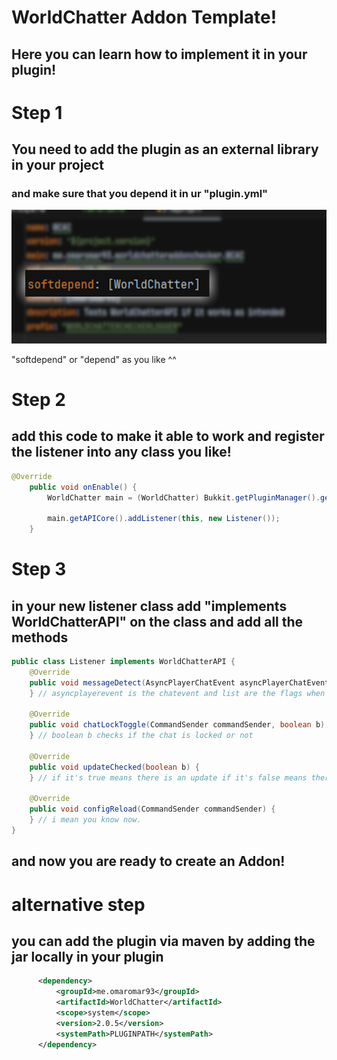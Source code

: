 # WorldChatter Addon Template!
## Here you can learn how to implement it in your plugin!

# Step 1
## You need to add the plugin as an external library in your project
### and make sure that you depend it in ur **"plugin.yml"**
![pluginyml.png](pluginyml.png)

"softdepend" or "depend" as you like ^^

# Step 2
## add this code to make it able to work and register the listener into any class you like!
```java
@Override
    public void onEnable() {
        WorldChatter main = (WorldChatter) Bukkit.getPluginManager().getPlugin("WorldChatter");

        main.getAPICore().addListener(this, new Listener());
    }
```
# Step 3
## in your new listener class add "implements WorldChatterAPI" on the class and add all the methods
```java
public class Listener implements WorldChatterAPI {
    @Override
    public void messageDetect(AsyncPlayerChatEvent asyncPlayerChatEvent, List<String> list) {
    } // asyncplayerevent is the chatevent and list are the flags when detected

    @Override
    public void chatLockToggle(CommandSender commandSender, boolean b) {
    } // boolean b checks if the chat is locked or not

    @Override
    public void updateChecked(boolean b) {
    } // if it's true means there is an update if it's false means there is not

    @Override
    public void configReload(CommandSender commandSender) {
    } // i mean you know now.
}
```

## and now you are ready to create an Addon!

# alternative step
## you can add the plugin via maven by adding the jar locally in your plugin
```xml
      <dependency>
          <groupId>me.omaromar93</groupId>
          <artifactId>WorldChatter</artifactId>
          <scope>system</scope>
          <version>2.0.5</version>
          <systemPath>PLUGINPATH</systemPath>
      </dependency>
```
